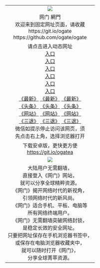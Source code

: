 ﻿<table>
  <tr>
    <td align=center><img src="https://cloud.githubusercontent.com/assets/11880933/13434984/f430fae2-e012-11e5-814f-c2df1e82b247.jpg" /></td>
  </tr>
  <tr>
    <td align=center>网门 網門<br/>
      欢迎来到固定网址页面，请收藏<br/>
      https://git.io/ogate<br/>
      https://github.com/ogate/ogate<br/>
    </td>
  </tr>
  <tr>
    <td align=center>请点击进入动态网址<br/>
      <a href="https://s3.eu-central-1.amazonaws.com/ogatef/oGate.htm">入口</a><br/>
      <a href="https://s3.ap-south-1.amazonaws.com/ogatem/oGate.htm">入口</a><br/>
      <a href="https://s3.amazonaws.com/ogate/oGate.htm">入口</a><br/>
      <a href="https://s3.ap-northeast-2.amazonaws.com/ogates/oGate.htm">入口</a><br/>
      <a href="https://s3-ap-southeast-2.amazonaws.com/ogatey/oGate.htm">入口</a><br/>
      <a href="https://s3.ca-central-1.amazonaws.com/ogatec/oGate.htm">入口</a><br/>
      <a href="https://s3.ap-northeast-2.amazonaws.com/ogates/oGate.htm?ogLate&from=oGate">《最新》</a>
      <a href="https://s3-ap-southeast-2.amazonaws.com/ogatey/oGate.htm?ogLate&from=oGate">《最新》</a>
      <a href="https://s3.ca-central-1.amazonaws.com/ogatec/oGate.htm?ogLate&from=oGate">《最新》</a><br/>
      <a href="https://s3.ap-northeast-2.amazonaws.com/ogates/oGate.htm?ogNews&from=oGate">《头条》</a>
      <a href="https://s3-ap-southeast-2.amazonaws.com/ogatey/oGate.htm?ogNews&from=oGate">《头条》</a>
      <a href="https://s3.ca-central-1.amazonaws.com/ogatec/oGate.htm?ogNews&from=oGate">《头条》</a><br/>
      <a href="https://s3.ap-northeast-2.amazonaws.com/ogates/oGate.htm?ogSite&from=oGate">《网站》</a>
      <a href="https://s3-ap-southeast-2.amazonaws.com/ogatey/oGate.htm?ogSite&from=oGate">《网站》</a>
      <a href="https://s3.ca-central-1.amazonaws.com/ogatec/oGate.htm?ogSite&from=oGate">《网站》</a><br/>
      <a href="https://s3.ap-northeast-2.amazonaws.com/ogates/oGate.htm?ogST.aspx&from=oGate">《三退》</a>
      <a href="https://s3-ap-southeast-2.amazonaws.com/ogatey/oGate.htm?ogST.aspx&from=oGate">《三退》</a>
      <a href="https://s3.ca-central-1.amazonaws.com/ogatec/oGate.htm?ogST.aspx&from=oGate">《三退》</a><br/>
      微信如提示停止访问该网页，须<br/>
      先点击右上角，选择浏览器打开<br/>
    </td>
  </tr>
  <tr>
    <td align=center>
      下载安卓版，更快更方便<br/><a href="https://raw.githubusercontent.com/ogate/up/master/ogate.apk">https://git.io/ogatea</a><br/>
    </td>
  </tr>
  <tr>
    <td align=center><img src="https://cloud.githubusercontent.com/assets/11880933/15631437/70d0a74e-259d-11e6-946f-6237b4b657bd.jpg"/></td>
  </tr>
  <tr>
    <td align=center>
大陆用户无需翻墙，<br/>
直接登入《网门》网站，<br/>就可以分享全球精粹资源。<br/>
《网门》揭开网络时代的新视角，<br/>引领网络时代的新风尚。<br/>
《网门》适合手机、平板、电脑等<br/>所有网络终端用户。<br/>
《网门》无需翻墙突破网络封锁，<br/>是稳定长效的安全网址。<br/>
只要把网址保存在手机浏览器书签中，<br/>或保存在电脑浏览器收藏夹中，<br/>
就可以随时打开《网门》，<br/>
分享全球菁萃资源。<br/></td>
  </tr>
</table>    
